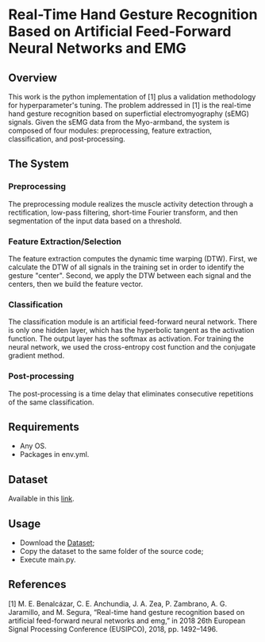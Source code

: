 # Real-Time Hand Gesture Recognition Based on Artificial Feed-Forward Neural Networks and EMG

## Overview
This work is the python implementation of [1] plus a validation methodology for hyperparameter's tuning. The problem addressed in [1] is the real-time hand gesture recognition based on superfictial electromyography (sEMG) signals. Given the sEMG data from the Myo-armband, the system is composed of four modules: preprocessing, feature extraction, classification, and post-processing.

## The System
### Preprocessing
The preprocessing module realizes the muscle activity detection through a rectification, low-pass filtering, short-time Fourier transform, and then segmentation of the input data based on a threshold.

### Feature Extraction/Selection
The feature extraction computes the dynamic time warping (DTW). First, we calculate the DTW of all signals in the training set in order to identify the gesture "center". Second, we apply the DTW between each signal and the centers, then we build the feature vector.

### Classification
The classification module is an artificial feed-forward neural network. There is only one hidden layer, which has the hyperbolic tangent as the activation function. The output layer has the softmax as activation. For training the neural network, we used the cross-entropy cost function and the conjugate gradient method.

### Post-processing
The post-processing is a time delay that eliminates consecutive repetitions of the same classification.

## Requirements
- Any OS.
- Packages in env.yml.

## Dataset
Available in this [link](https://drive.google.com/file/d/1DyHTOb_nNtDfwA8XT9vpxgLCRVIqA1QD/view?usp=sharing).

## Usage
- Download the [Dataset](https://drive.google.com/file/d/1DyHTOb_nNtDfwA8XT9vpxgLCRVIqA1QD/view?usp=sharing);
- Copy the dataset to the same folder of the source code;
- Execute main.py.

## References
[1] M. E. Benalcázar, C. E. Anchundia, J. A. Zea, P. Zambrano, A. G. Jaramillo, and M. Segura, “Real-time hand
gesture recognition based on artificial feed-forward neural networks and emg,” in 2018 26th European Signal
Processing Conference (EUSIPCO), 2018, pp. 1492–1496.
